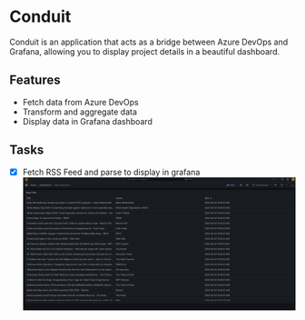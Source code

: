 # Conduit

Conduit is an application that acts as a bridge between Azure DevOps and Grafana, allowing you to display project details in a beautiful dashboard.

## Features

- Fetch data from Azure DevOps
- Transform and aggregate data
- Display data in Grafana dashboard

## Tasks
- [x] Fetch RSS Feed and parse to display in grafana
![rss feed](docs/assets/rss_feed.png)
